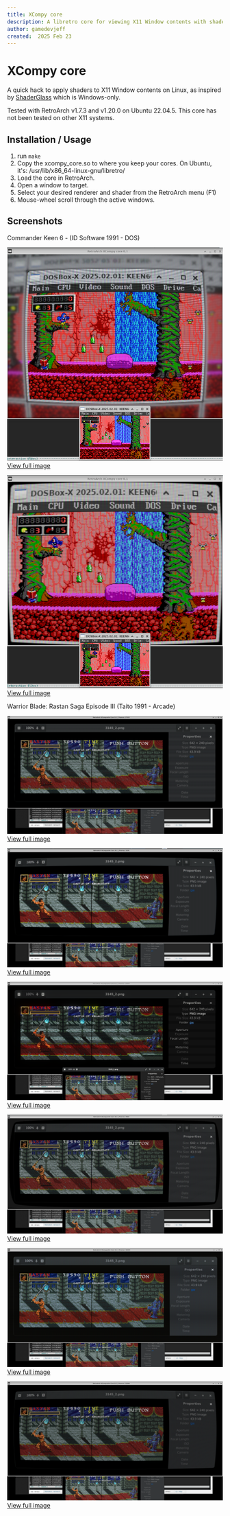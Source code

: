 ```yaml
---
title: XCompy core
description: A libretro core for viewing X11 Window contents with shaders applied.
author: gamedevjeff
created:  2025 Feb 23
---
```


XCompy core
===========

A quick hack to apply shaders to X11 Window contents on Linux, as inspired by [ShaderGlass](https://github.com/mausimus/ShaderGlass) which is Windows-only.

Tested with RetroArch v1.7.3 and v1.20.0 on Ubuntu 22.04.5. This core has not been tested on other X11 systems.

Installation / Usage
------------
1. run `make`
2. Copy the xcompy_core.so to where you keep your cores.  On Ubuntu, it's: /usr/lib/x86_64-linux-gnu/libretro/
3. Load the core in RetroArch.
4. Open a window to target.
5. Select your desired renderer and shader from the RetroArch menu (F1)
6. Mouse-wheel scroll through the active windows.

Screenshots
-----------

Commander Keen 6 - (ID Software 1991 - DOS)

[![ss-keen6-megabezel-1.png](ss-keen6-megabezel-1.png) View full image](ss-keen6-megabezel-1.png)

[![ss-keen6-crtlottes.png](ss-keen6-crtlottes.png) View full image](ss-keen6-crtlottes.png)


Warrior Blade: Rastan Saga Episode III (Taito 1991 - Arcade)

[![ss-crtaperature.png](ss-crtaperature.png) View full image](ss-crtaperature.png)

[![ss-crtconsumer.png](ss-crtconsumer.png) View full image](ss-crtconsumer.png)

[![ss-1tap-bloom.png](ss-1tap-bloom.png) View full image](ss-1tap-bloom.png)

[![crt-cyclon.png](crt-cyclon.png) View full image](crt-cyclon.png)

[![crt-hylian-sinc-composite.png](crt-hylian-sinc-composite.png) View full image](crt-hylian-sinc-composite.png)

[![crt-lottes-multipass-glow.png](crt-lottes-multipass-glow.png) View full image](crt-lottes-multipass-glow.png)
